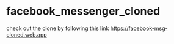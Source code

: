 # facebook_messenger_cloned
check out the clone by following this link 
https://facebook-msg-cloned.web.app
